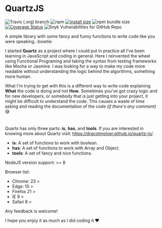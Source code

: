 # QuartzJS

![Travis (.org) branch](https://img.shields.io/travis/DracotMolver/quartz-js/master)
![npm](https://img.shields.io/npm/dm/quartzjs)
[![install size](https://packagephobia.now.sh/badge?p=quartzjs)](https://packagephobia.now.sh/result?p=quartzjs)
![npm bundle size](https://img.shields.io/bundlephobia/minzip/quartzjs)
[![Coverage Status](https://coveralls.io/repos/github/DracotMolver/quartz-js/badge.svg?branch=master)](https://coveralls.io/github/DracotMolver/quartz-js?branch=master)
![Snyk Vulnerabilities for GitHub Repo](https://img.shields.io/snyk/vulnerabilities/github/DracotMolver/quartz-js)

A simple library with some fancy and funny functions to write code like you were speaking. :bowtie:

I started **Quartz** as a project where I could put in practice all I've been learning in JavaScript and coding in general. Here I reinvented the wheel using Functional Programing and taking the syntax from testing frameworks like Mocha or Jasmine. I was looking for a way to make my code more readable without understanding the logic behind the algorithms, something more human.

What I'm trying to get with this is a different way to write code explaining **What** the code is doing and not **How**. Sometimes you've got crazy logic and for new developers, or somebody that is just getting into your project, it might be difficult to understand the code. This causes a waste of time asking and reading the documentation of the code _(if there's any comment)_ :sweat_smile:

#

Quarts has only three parts: **is**, **has**, and **tools**. If you are interested in knowing more about Quartz visit: https://dracotmolver.github.io/quartz-js/.


* **is**: A set of functions to work with boolean.
* **has**: A set of functions to work with Array and Object.
* **tools**: A set of fancy and nice functions.

NodeJS version support: >= 8

Browser list:
  * Chrome: 23 >
  * Edge: 10 >
  * Firefox 21 >
  * IE 9 >
  * Safari 6 >

Any feedback is welcome!

I hope you enjoy it as much as I did coding it :heart:
